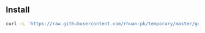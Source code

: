 ## Install

```bash
curl -L 'https://raw.githubusercontent.com/rhuan-pk/temporary/master/golang-updater/golang-updater' | bash -
```
